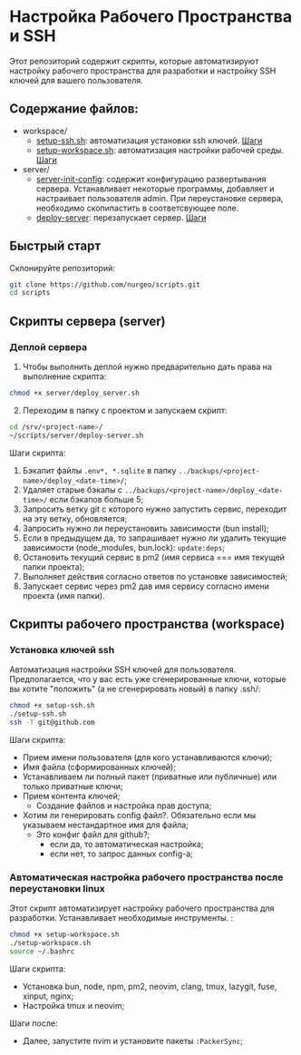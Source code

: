 # Настройка Рабочего Пространства и SSH

Этот репозиторий содержит скрипты, которые автоматизируют настройку рабочего пространства для разработки и настройку SSH ключей для вашего пользователя.

## Содержание файлов:

- workspace/
    - [setup-ssh.sh](./workspace/setup-ssh.sh): автоматизация установки ssh ключей. [Шаги](#установка-ключей-ssh)
    - [setup-workspace.sh](./workspace/setup-workspace.sh): автоматизация настройки рабочей среды. [Шаги](#автоматическая-настройка-рабочего-пространства-после-переустановки-linux)
- server/
    - [server-init-config](./server/server-init-config): содержит конфигурацию развертывания сервера. Устанавливает некоторые программы, добавляет и настраивает пользователя admin. При переустановке сервера, необходимо скопипастить в соответсвующее поле.
    - [deploy-server](./server/deploy-server.sh): перезапускает сервер. [Шаги](#деплой-сервера)

## Быстрый старт
Склонируйте репозиторий:

```sh
git clone https://github.com/nurgeo/scripts.git
cd scripts
```

## Скрипты сервера (server)
### Деплой сервера
1. Чтобы выполнить деплой нужно предварительно дать права на выполнение скрипта:
```sh
chmod +x server/deploy_server.sh
```

2. Переходим в папку с проектом и запускаем скрипт:
```sh
cd /srv/<project-name>/
~/scripts/server/deploy-server.sh
```

Шаги скрипта:
1. Бэкапит файлы `.env*, *.sqlite` в папку `../backups/<project-name>/deploy_<date-time>/`;
1. Удаляет старые бэкапы с `../backups/<project-name>/deploy_<date-time>/` если бэкапов больше 5;
1. Запросить ветку git с которого нужно запустить сервис, переходит на эту ветку, обновляется;
1. Запросить нужно ли переустановить зависимости (bun install);
1. Если в предыдущем да, то запрашивает нужно ли удалить текущие зависимости (node_modules, bun.lock): `update:deps`;
1. Остановить текущий сервис в pm2 (имя сервиса === имя текущей папки проекта);
1. Выполняет действия согласно ответов по установке зависимостей;
1. Запускает сервис через pm2 дав имя сервису согласно имени проекта (имя папки).

## Скрипты рабочего пространства (workspace)
### Установка ключей ssh
Автоматизация настройки SSH ключей для пользователя. Предполагается, что у вас есть уже сгенерированные ключи, которые вы хотите "положить" (а не сгенерировать новый) в папку .ssh/:

```sh
chmod +x setup-ssh.sh
./setup-ssh.sh
ssh -T git@github.com
```

Шаги скрипта:
- Прием имени пользователя (для кого устанавливаются ключи);
- Имя файла (сформированных ключей);
- Устанавливаем ли полный пакет (приватные или публичные) или только приватные ключи;
- Прием контента ключей;
  - Создание файлов и настройка прав доступа;
- Хотим ли генерировать config файл?. Обязательно если мы указываем нестандартное имя для файла;
  - Это конфиг файл для github?;
      - если да, то автоматическая настройка;
      - если нет, то запрос данных config-а;

### Автоматическая настройка рабочего пространства после переустановки linux
Этот скрипт автоматизирует настройку рабочего пространства для разработки. Устанавливает необходимые инструменты.
:

```sh
chmod +x setup-workspace.sh
./setup-workspace.sh
source ~/.bashrc
```
Шаги скрипта:
- Установка bun, node, npm, pm2, neovim, clang, tmux, lazygit, fuse, xinput, nginx;
- Настройка tmux и neovim;

Шаги после:
- Далее, запустите nvim и установите пакеты `:PackerSync`;
